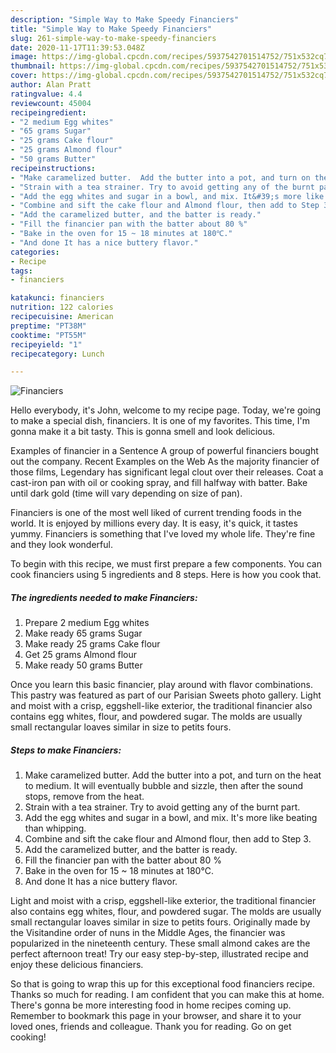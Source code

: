 ```yaml
---
description: "Simple Way to Make Speedy Financiers"
title: "Simple Way to Make Speedy Financiers"
slug: 261-simple-way-to-make-speedy-financiers
date: 2020-11-17T11:39:53.048Z
image: https://img-global.cpcdn.com/recipes/5937542701514752/751x532cq70/financiers-recipe-main-photo.jpg
thumbnail: https://img-global.cpcdn.com/recipes/5937542701514752/751x532cq70/financiers-recipe-main-photo.jpg
cover: https://img-global.cpcdn.com/recipes/5937542701514752/751x532cq70/financiers-recipe-main-photo.jpg
author: Alan Pratt
ratingvalue: 4.4
reviewcount: 45004
recipeingredient:
- "2 medium Egg whites"
- "65 grams Sugar"
- "25 grams Cake flour"
- "25 grams Almond flour"
- "50 grams Butter"
recipeinstructions:
- "Make caramelized butter.  Add the butter into a pot, and turn on the heat to medium. It will eventually bubble and sizzle, then after the sound stops, remove from the heat."
- "Strain with a tea strainer. Try to avoid getting any of the burnt part."
- "Add the egg whites and sugar in a bowl, and mix. It&#39;s more like beating than whipping."
- "Combine and sift the cake flour and Almond flour, then add to Step 3."
- "Add the caramelized butter, and the batter is ready."
- "Fill the financier pan with the batter about 80 %"
- "Bake in the oven for 15 ~ 18 minutes at 180℃."
- "And done It has a nice buttery flavor."
categories:
- Recipe
tags:
- financiers

katakunci: financiers 
nutrition: 122 calories
recipecuisine: American
preptime: "PT38M"
cooktime: "PT55M"
recipeyield: "1"
recipecategory: Lunch

---
```



![Financiers](https://img-global.cpcdn.com/recipes/5937542701514752/751x532cq70/financiers-recipe-main-photo.jpg)

Hello everybody, it's John, welcome to my recipe page. Today, we're going to make a special dish, financiers. It is one of my favorites. This time, I'm gonna make it a bit tasty. This is gonna smell and look delicious.

Examples of financier in a Sentence A group of powerful financiers bought out the company. Recent Examples on the Web As the majority financier of those films, Legendary has significant legal clout over their releases. Coat a cast-iron pan with oil or cooking spray, and fill halfway with batter. Bake until dark gold (time will vary depending on size of pan).

Financiers is one of the most well liked of current trending foods in the world. It is enjoyed by millions every day. It is easy, it's quick, it tastes yummy. Financiers is something that I've loved my whole life. They're fine and they look wonderful.


To begin with this recipe, we must first prepare a few components. You can cook financiers using 5 ingredients and 8 steps. Here is how you cook that.

<!--inarticleads1-->

##### The ingredients needed to make Financiers:

1. Prepare 2 medium Egg whites
1. Make ready 65 grams Sugar
1. Make ready 25 grams Cake flour
1. Get 25 grams Almond flour
1. Make ready 50 grams Butter


Once you learn this basic financier, play around with flavor combinations. This pastry was featured as part of our Parisian Sweets photo gallery. Light and moist with a crisp, eggshell-like exterior, the traditional financier also contains egg whites, flour, and powdered sugar. The molds are usually small rectangular loaves similar in size to petits fours. 

<!--inarticleads2-->

##### Steps to make Financiers:

1. Make caramelized butter.  Add the butter into a pot, and turn on the heat to medium. It will eventually bubble and sizzle, then after the sound stops, remove from the heat.
1. Strain with a tea strainer. Try to avoid getting any of the burnt part.
1. Add the egg whites and sugar in a bowl, and mix. It&#39;s more like beating than whipping.
1. Combine and sift the cake flour and Almond flour, then add to Step 3.
1. Add the caramelized butter, and the batter is ready.
1. Fill the financier pan with the batter about 80 %
1. Bake in the oven for 15 ~ 18 minutes at 180℃.
1. And done It has a nice buttery flavor.


Light and moist with a crisp, eggshell-like exterior, the traditional financier also contains egg whites, flour, and powdered sugar. The molds are usually small rectangular loaves similar in size to petits fours. Originally made by the Visitandine order of nuns in the Middle Ages, the financier was popularized in the nineteenth century. These small almond cakes are the perfect afternoon treat! Try our easy step-by-step, illustrated recipe and enjoy these delicious financiers. 

So that is going to wrap this up for this exceptional food financiers recipe. Thanks so much for reading. I am confident that you can make this at home. There's gonna be more interesting food in home recipes coming up. Remember to bookmark this page in your browser, and share it to your loved ones, friends and colleague. Thank you for reading. Go on get cooking!
